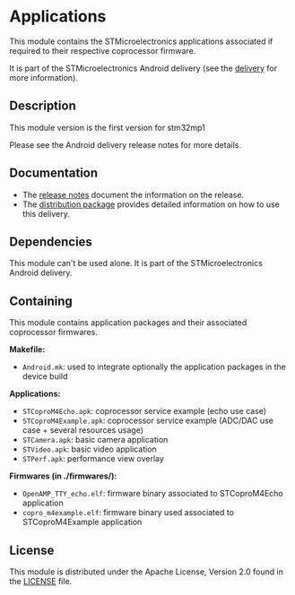 # Applications #

This module contains the STMicroelectronics applications associated if required to their respective coprocessor firmware.

It is part of the STMicroelectronics Android delivery (see the [delivery][] for more information).

[delivery]: https://wiki.st.com/stm32mpu/wiki/STM32MP15_distribution_for_Android_release_note_-_v1.0.0

## Description ##

This module version is the first version for stm32mp1

Please see the Android delivery release notes for more details.

## Documentation ##

* The [release notes][] document the information on the release.
* The [distribution package][] provides detailed information on how to use this delivery.

[release notes]: https://wiki.st.com/stm32mpu/wiki/STM32MP15_distribution_for_Android_release_note_-_v1.0.0
[distribution package]: https://wiki.st.com/stm32mpu/wiki/STM32MP1_Distribution_Package_for_Android

## Dependencies ##

This module can't be used alone. It is part of the STMicroelectronics Android delivery.

## Containing ##

This module contains application packages and their associated coprocessor firmwares.

**Makefile:**
* `Android.mk`: used to integrate optionally the application packages in the device build

**Applications:**
* `STCoproM4Echo.apk`: coprocessor service example (echo use case)
* `STCoproM4Example.apk`: coprocessor service example (ADC/DAC use case + several resources usage)
* `STCamera.apk`: basic camera application
* `STVideo.apk`: basic video application
* `STPerf.apk`: performance view overlay

**Firmwares (in ./firmwares/):**
* `OpenAMP_TTY_echo.elf`: firmware binary associated to STCoproM4Echo application
* `copro_m4example.elf`: firmware binary used associated to STCoproM4Example application

## License ##

This module is distributed under the Apache License, Version 2.0 found in the [LICENSE](./LICENSE) file.
